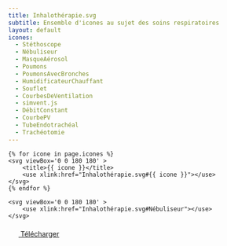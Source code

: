 ```yaml
---
title: Inhalothérapie.svg
subtitle: Ensemble d'icones au sujet des soins respiratoires
layout: default
icones: 
  - Stéthoscope
  - Nébuliseur
  - MasqueAérosol
  - Poumons
  - PoumonsAvecBronches
  - HumidificateurChauffant
  - Souflet
  - CourbesDeVentilation
  - simvent.js
  - DébitConstant
  - CourbePV
  - TubeEndotrachéal
  - Trachéotomie
---
```


<div id='icones'>

	{% for icone in page.icones %}
	<svg viewBox='0 0 180 180' >
		<title>{{ icone }}</title>
		<use xlink:href="Inhalothérapie.svg#{{ icone }}"></use>
	</svg>
	{% endfor %}

</div>

```{html}
<svg viewBox='0 0 180 180' >
    <use xlink:href="Inhalothérapie.svg#Nébuliseur"></use>
</svg>
```

<a download href='Inhalothérapie.svg'>
	<svg viewBox='0 0 180 180' style='height: 1.5em; fill: black'>
		<title>{{ icone }}</title>
		<use xlink:href="Inhalothérapie.svg#Télécharger"></use>
	</svg>
	Télécharger
</a>
